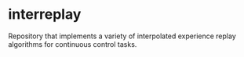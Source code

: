 # interreplay
Repository that implements a variety of interpolated experience replay algorithms for continuous control tasks.
